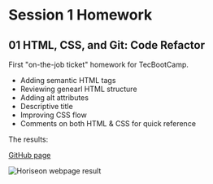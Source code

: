 # Session 1 Homework

## 01 HTML, CSS, and Git: Code Refactor

First "on-the-job ticket" homework for TecBootCamp. 

* Adding semantic HTML tags 
* Reviewing genearl HTML structure
* Adding alt attributes
* Descriptive title
* Improving CSS flow
* Comments on both HTML & CSS for quick reference

The results:

[GitHub page](https://r-alo.github.io/hmwSession1/)

![Horiseon webpage result](./assets/images/r-alo.github.io_hmwSession1_.png)